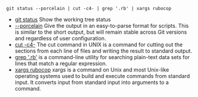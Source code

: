`git status --porcelain | cut -c4- | grep '.rb' | xargs rubocop`

- [git status](https://git-scm.com/docs/git-status) Show the working tree status
- [--porcelain](https://git-scm.com/docs/git-status#git-status---porcelainltversiongt) Give the output in an easy-to-parse format for scripts. This is similar to the short output, but will remain stable across Git versions and regardless of user configuration.
- [cut -c4-](https://www.geeksforgeeks.org/cut-command-linux-examples/) The cut command in UNIX is a command for cutting out the sections from each line of files and writing the result to standard output. 
- [grep '.rb'](https://en.wikipedia.org/wiki/Grep) is a command-line utility for searching plain-text data sets for lines that match a regular expression.
- [xargs rubocop](https://en.wikipedia.org/wiki/Xargs) xargs is a command on Unix and most Unix-like operating systems used to build and execute commands from standard input. It converts input from standard input into arguments to a command.